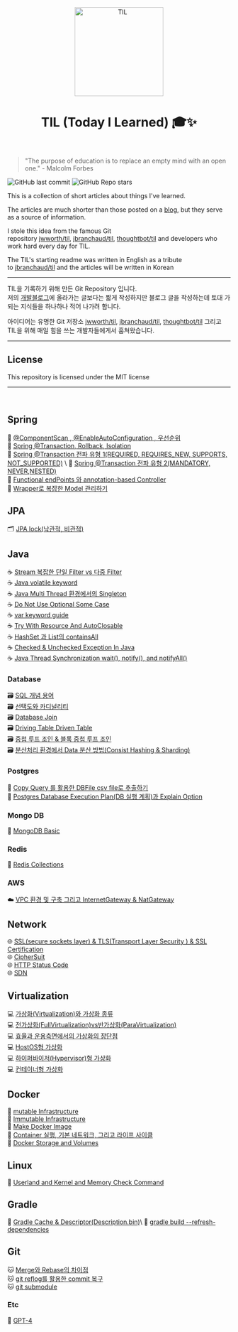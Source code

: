 <div align="center">
    <img src="https://user-images.githubusercontent.com/61622657/230104253-dcadbc40-88a9-4794-a9a3-8377c194452a.jpeg" alt="TIL" width="200" height="200">
    <h1>TIL (Today I Learned) 🎓✨</h1>
</div>

<br>

> "The purpose of education is to replace an empty mind with an open one." - Malcolm Forbes

![GitHub last commit](https://img.shields.io/github/last-commit/christopher3810/TIL?style=flat-square) ![GitHub Repo stars](https://img.shields.io/github/stars/christopher3810/TIL?style=flat-square)

This is a collection of short articles about things I've learned.

The articles are much shorter than those posted on a [blog](https://colevelup.tistory.com/), but they serve as a source of information.

I stole this idea from the famous Git repository [jwworth/til](https://github.com/jwworth/til), [jbranchaud/til](https://github.com/jbranchaud/til/), [thoughtbot/til](https://github.com/thoughtbot/til) and developers who work hard every day for TIL.

The TIL's starting readme was written in English as a tribute to [jbranchaud/til](https://github.com/jbranchaud/til/) and the articles will be written in Korean

---


TIL을 기록하기 위해 만든 Git Repository 입니다.  
저의 [개발블로그](https://colevelup.tistory.com/)에 올라가는 글보다는 짧게 작성하지만 블로그 글을 작성하는데 토대 가되는 지식들을 하나하나 적어 나가려 합니다.

아이디어는 유명한 Git 저장소 [jwworth/til](https://github.com/jwworth/til), [jbranchaud/til](https://github.com/jbranchaud/til/), [thoughtbot/til](https://github.com/thoughtbot/til) 그리고 TIL을 위해 매일 힘을 쓰는 개발자들에게서 훔쳐왔습니다.

---

## License

This repository is licensed under the MIT license

***

<br>

## Spring

🌱   [@ComponentScan , @EnableAutoConfiguration , 우선순위](https://github.com/christopher3810/TIL/blob/master/Spring/%40ComponentScan%2C%20%40EnableAutoConfiguration%20%EA%B7%B8%EB%A6%AC%EA%B3%A0%20%EC%9A%B0%EC%84%A0%EC%88%9C%EC%9C%84.md) \
🌱   [Spring @Transaction, Rollback, Isolation](https://github.com/christopher3810/TIL/blob/master/Spring/Spring%20%40Transaction%20%2C%20Rollback%2C%20Isolation.md) \
🌱   [Spring @Transaction 전파 유형 1(REQUIRED, REQUIRES_NEW, SUPPORTS, NOT_SUPPORTED)](https://github.com/christopher3810/TIL/blob/master/Spring/Spring%20%40Transaction%20%EC%A0%84%ED%8C%8C%20%EC%9C%A0%ED%98%95%201(REQUIRED%2C%20REQUIRES_NEW%2C%20SUPPORTS%2C%20NOT_SUPPORTED).md) \
🌱   [Spring @Transaction 전파 유형 2(MANDATORY, NEVER,NESTED)](https://github.com/christopher3810/TIL/blob/master/Spring/Spring%20%40Transaction%20%EC%A0%84%ED%8C%8C%20%EC%9C%A0%ED%98%95%202(MANDATORY%2C%20NEVER%2CNESTED).md) \
🌱   [Functional endPoints 와 annotation-based Controller](https://github.com/christopher3810/TIL/blob/master/Spring/Functional%20endPoints%20%EC%99%80%20annotation-base%20Controller.md) \
🌱   [Wrapper로 복잡한 Model 관리하기](https://github.com/christopher3810/TIL/blob/master/Spring/Wrapper%EB%A1%9C%20%EB%B3%B5%EC%9E%A1%ED%95%9C%20Model%20%EA%B4%80%EB%A6%AC%ED%95%98%EA%B8%B0.md)


## JPA
🗂️   [JPA lock(낙관적, 비관적)](https://github.com/christopher3810/TIL/blob/master/JPA/JPA%20lock(%EB%82%99%EA%B4%80%EC%A0%81%2C%20%EB%B9%84%EA%B4%80%EC%A0%81).md)


## Java

☕   [Stream 복잡한 단일 Filter vs 다중 Filter](https://github.com/christopher3810/TIL/blob/master/Java/Stream%20%EB%B3%B5%EC%9E%A1%ED%95%9C%20%EB%8B%A8%EC%9D%BC%20Filter%20vs%20%EB%8B%A4%EC%A4%91%20Filter.md) \
☕   [Java volatile keyword](https://github.com/christopher3810/TIL/blob/master/Java/Java%20volatile%20keyword.md) \
☕   [Java Multi Thread 환경에서의 Singleton](https://github.com/christopher3810/TIL/blob/master/Java/Multi%20Thread%20%ED%99%98%EA%B2%BD%EC%97%90%EC%84%9C%EC%9D%98%20Singleton.md) \
☕   [Do Not Use Optional Some Case](https://github.com/christopher3810/TIL/blob/master/Java/Do%20Not%20Use%20Optional%20Some%20Case.md) \
☕   [var keyword guide](https://github.com/christopher3810/TIL/blob/master/Java/var%20keyword%20guide.md) \
☕   [Try With Resource And AutoClosable](https://github.com/christopher3810/TIL/blob/master/Java/Try%20With%20Resource%20And%20AutoClosable.md) \
☕   [HashSet 과 List의 containsAll]( https://github.com/christopher3810/TIL/blob/master/Java/HashSet%20%EA%B3%BC%20List%EC%9D%98%20containsAll.md) \
☕   [Checked & Unchecked Exception In Java]( https://github.com/christopher3810/TIL/blob/master/Java/Checked%20&%20Unchecked%20Exception%20In%20Java.md) \
☕   [Java Thread Synchronization wait(), notify(), and notifyAll()]( https://github.com/christopher3810/TIL/blob/master/Java/Java%20Thread%20Synchronization%20wait()%2C%20notify()%2C%20and%20notifyAll().md)

### Database

🗃️   [SQL 개념 용어](https://github.com/christopher3810/TIL/blob/master/Database/SQL%20%EA%B0%9C%EB%85%90%20%EC%9A%A9%EC%96%B4.md) \
🗃️   [선택도와 카디널리티](https://github.com/christopher3810/TIL/blob/master/Database/%EC%84%A0%ED%83%9D%EB%8F%84%EC%99%80%20%EC%B9%B4%EB%94%94%EB%84%90%EB%A6%AC%ED%8B%B0.md) \
🗃️   [Database Join](https://github.com/christopher3810/TIL/blob/master/Database/Database%20Join.md) \
🗃️   [Driving Table Driven Table](https://github.com/christopher3810/TIL/blob/master/Database/Driving%20Table%20Driven%20Table.md) \
🗃️   [중첩 루프 조인 & 블록 중첩 루프 조인](https://github.com/christopher3810/TIL/blob/master/Database/%EC%A4%91%EC%B2%A9%20%EB%A3%A8%ED%94%84%20%EC%A1%B0%EC%9D%B8%20%26%20%EB%B8%94%EB%A1%9D%20%EC%A4%91%EC%B2%A9%20%EB%A3%A8%ED%94%84%20%EC%A1%B0%EC%9D%B8.md)\
🗃️   [분산처리 환경에서 Data 분산 방법(Consist Hashing & Sharding)](https://github.com/christopher3810/TIL/blob/master/Database/%EB%B6%84%EC%82%B0%EC%B2%98%EB%A6%AC%20%ED%99%98%EA%B2%BD%EC%97%90%EC%84%9C%20Data%20%EB%B6%84%EC%82%B0%20%EB%B0%A9%EB%B2%95(Consist%20Hashing%20%26%20Sharding).md)

### Postgres

🐘   [Copy Query 를 활용한 DBFile csv file로 추출하기](https://github.com/christopher3810/TIL/blob/master/Database/PostgreSQL/Copy%20Query%20%EB%A5%BC%20%ED%99%9C%EC%9A%A9%ED%95%9C%20DBFile%20csv%20file%EB%A1%9C%20%EC%B6%94%EC%B6%9C%ED%95%98%EA%B8%B0.md) \
🐘   [Postgres Database Execution Plan(DB 실행 계획)과 Explain Option](https://github.com/christopher3810/TIL/blob/master/Database/PostgreSQL/Postgres%20Database%20Execution%20Plan(DB%20%EC%8B%A4%ED%96%89%20%EA%B3%84%ED%9A%8D)%EA%B3%BC%20Explain%20Option.md)

### Mongo DB

🍃   [MongoDB Basic](https://github.com/christopher3810/TIL/blob/master/Database/MongoDB/MongoDB%20Basic.md)

### Redis

🔴   [Redis Collections](https://github.com/christopher3810/TIL/blob/master/Database/Redis/Redis%20Collections.md)

### AWS

☁️   [VPC 환경 및 구축 그리고 InternetGateway & NatGateway](https://github.com/christopher3810/TIL/blob/master/AWS/VPC%20%ED%99%98%EA%B2%BD%20%EB%B0%8F%20%EA%B5%AC%EC%B6%95%20%EA%B7%B8%EB%A6%AC%EA%B3%A0%20InternetGateway%20%26%20NatGateway.md)

  

## Network

🌐  [SSL(secure sockets layer) & TLS(Transport Layer Security ) & SSL Certification](https://github.com/christopher3810/TIL/blob/master/Network/SSL(secure%20sockets%20layer)%20%26%20TLS(Transport%20Layer%20Security%20)%20%26%20SSL%20Certification.md)\
🌐  [CipherSuit](https://github.com/christopher3810/TIL/blob/master/Network/Cipher%20Suit.md)\
🌐  [HTTP Status Code](https://github.com/christopher3810/TIL/blob/master/Network/Http%20Status%20Code.md)\
🌐  [SDN](https://github.com/christopher3810/TIL/blob/master/Network/SDN.md)

  

## Virtualization

💻   [가상화(Virtualization)와 가상화 종류](https://github.com/christopher3810/TIL/blob/master/Virtualization/%EA%B0%80%EC%83%81%ED%99%94(Virtualization)%EC%99%80%20%EA%B0%80%EC%83%81%ED%99%94%20%EC%A2%85%EB%A5%98.md) \
💻   [전가상화(FullVirtualization)vs반가상화(ParaVirtualization)](https://github.com/christopher3810/TIL/blob/master/Virtualization/%EC%A0%84%EA%B0%80%EC%83%81%ED%99%94(FullVirtualization)vs%EB%B0%98%EA%B0%80%EC%83%81%ED%99%94(ParaVirtualization).md) \
💻   [효율과 운용측면에서의 가상화의 장단점](https://github.com/christopher3810/TIL/blob/master/Virtualization/%ED%9A%A8%EC%9C%A8%EA%B3%BC%20%EC%9A%B4%EC%9A%A9%EC%B8%A1%EB%A9%B4%EC%97%90%EC%84%9C%EC%9D%98%20%EA%B0%80%EC%83%81%ED%99%94%EC%9D%98%20%EC%9E%A5%EB%8B%A8%EC%A0%90.md) \
💻   [HostOS형 가상화](https://github.com/christopher3810/TIL/blob/master/Virtualization/HostOS%ED%98%95%20%EA%B0%80%EC%83%81%ED%99%94.md) \
💻   [하이퍼바이저(Hypervisor)형 가상화](https://github.com/christopher3810/TIL/blob/master/Virtualization/%ED%95%98%EC%9D%B4%ED%8D%BC%EB%B0%94%EC%9D%B4%EC%A0%80(Hypervisor)%ED%98%95%20%EA%B0%80%EC%83%81%ED%99%94.md) \
💻   [컨테이너형 가상화](https://github.com/christopher3810/TIL/blob/master/Virtualization/%EC%BB%A8%ED%85%8C%EC%9D%B4%EB%84%88(Container)%ED%98%95%20%EA%B0%80%EC%83%81%ED%99%94.md)

## Docker

🐳   [mutable Infrastructure](https://github.com/christopher3810/TIL/blob/master/Docker/mutable-infrastructure.md) \
🐳   [Immutable Infrastructure](https://github.com/christopher3810/TIL/blob/master/Docker/immutable-infrastructure.md) \
🐳   [Make Docker Image](https://github.com/christopher3810/TIL/blob/master/Docker/Make%20Docker%20Image.md) \
🐳   [Container 실행, 기본 네트워크, 그리고 라이프 사이클](https://github.com/christopher3810/TIL/blob/master/Docker/Container%20%EC%8B%A4%ED%96%89,%20%EA%B8%B0%EB%B3%B8%20%EB%84%A4%ED%8A%B8%EC%9B%8C%ED%81%AC,%20%EA%B7%B8%EB%A6%AC%EA%B3%A0%20%EB%9D%BC%EC%9D%B4%ED%94%84%20%EC%82%AC%EC%9D%B4%ED%81%B4.md) \
🐳   [Docker Storage and Volumes](https://github.com/christopher3810/TIL/blob/master/Docker/Docker%20Storage%20and%20Volumes.md)

## Linux

🐧   [Userland and Kernel and Memory Check Command](https://github.com/christopher3810/TIL/blob/master/Linux/Userland%20and%20Kernel%20and%20Memory%20Check%20Command.md)

  

## Gradle

🐘   [Gradle Cache & Descriptor(Description.bin)](https://github.com/christopher3810/TIL/blob/master/Gradle/Gradle%20Cache%20%26%20Descriptor(Description.bin).md)\
🐘   [gradle build --refresh-dependencies](https://github.com/christopher3810/TIL/blob/master/Gradle/gradle%20build%20--refresh-dependencies.md)

## Git

🐱   [Merge와 Rebase의 차이점](https://github.com/christopher3810/TIL/blob/master/git/Merge%20vs%20Rebase.md) \
🐱   [git reflog를 활용한 commit 복구](https://github.com/christopher3810/TIL/blob/master/git/git%20reflog%EB%A5%BC%20%ED%99%9C%EC%9A%A9%ED%95%9C%20commit%20%EB%B3%B5%EA%B5%AC.md) \
🐱   [git submodule](https://github.com/christopher3810/TIL/blob/master/git/git%20submodule.md)

### Etc

🤖   [GPT-4](https://github.com/christopher3810/TIL/blob/master/Etc/ChatGPT-4.md)
